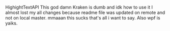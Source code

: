 HighightTextAPI
This god damn Kraken is dumb and idk how to use it
I almost lost my all changes because readme file was updated on remote and not on local master.
mmaaan this sucks that's all i want to say.
Also wpf is yaiks.